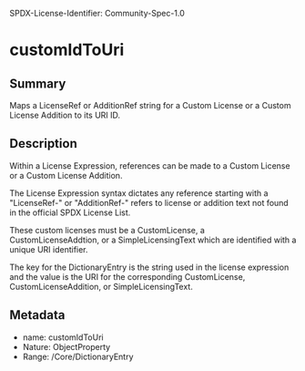 SPDX-License-Identifier: Community-Spec-1.0

# customIdToUri

## Summary

Maps a LicenseRef or AdditionRef string for a Custom License or a Custom
License Addition to its URI ID.

## Description

Within a License Expression, references can be made to a Custom License or a
Custom License Addition.

The License Expression syntax dictates any reference starting with a
"LicenseRef-" or "AdditionRef-" refers to license or addition text not found in
the official SPDX License List.

These custom licenses must be a CustomLicense, a CustomLicenseAddtion, or a SimpleLicensingText which are identified with a unique URI identifier.

The key for the DictionaryEntry is the string used in the license expression
and the value is the URI for the corresponding CustomLicense,
CustomLicenseAddition, or SimpleLicensingText.

## Metadata

- name: customIdToUri
- Nature: ObjectProperty
- Range: /Core/DictionaryEntry
